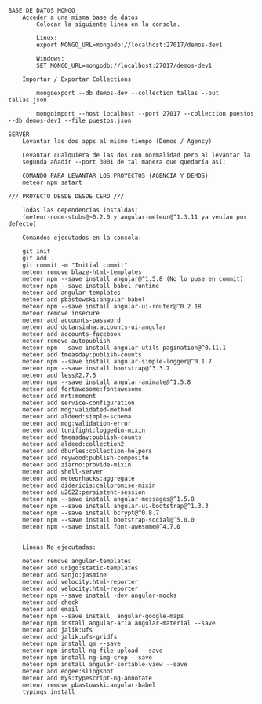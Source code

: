 ﻿    BASE DE DATOS MONGO
        Acceder a una misma base de datos
            Colocar la siguiente linea en la consola.
            
            Linux:
            export MONGO_URL=mongodb://localhost:27017/demos-dev1
            
            Windows:
            SET MONGO_URL=mongodb://localhost:27017/demos-dev1
        
        Importar / Exportar Collections
            
            mongoexport --db demos-dev --collection tallas --out tallas.json
            
            mongoimport --host localhost --port 27017 --collection puestos --db demos-dev1 --file puestos.json
    
    SERVER
        Levantar las dos apps al mismo tiempo (Demos / Agency)
        
        Levantar cualquiera de las dos con normalidad pero al levantar la 
        segunda añadir --port 3001 de tal manera que quedaría así:
        
        COMANDO PARA LEVANTAR LOS PROYECTOS (AGENCIA Y DEMOS)
        meteor npm satart
    
    /// PROYECTO DESDE DESDE CERO ///
    
        Todas las dependencias instaldas:
        (meteor-node-stubs@~0.2.0 y angular-meteor@^1.3.11 ya venían por defecto)
        
        Comandos ejecutados en la consola:
        
        git init
        git add .
        git commit -m "Initial commit"
        meteor remove blaze-html-templates
        meteor npm --save install angular@^1.5.8 (No lo puse en commit)
        meteor npm --save install babel-runtime
        meteor add angular-templates
        meteor add pbastowski:angular-babel
        meteor npm --save install angular-ui-router@^0.2.18
        meteor remove insecure
        meteor add accounts-password
        meteor add dotansimha:accounts-ui-angular
        meteor add accounts-facebook
        meteor remove autopublish
        meteor npm --save install angular-utils-pagination@^0.11.1
        meteor add tmeasday:publish-counts
        meteor npm --save install angular-simple-logger@^0.1.7
        meteor npm --save install bootstrap@^3.3.7
        meteor add less@2.7.5
        meteor npm --save install angular-animate@^1.5.8
        meteor add fortawesome:fontawesome
        meteor add mrt:moment
        meteor add service-configuration
        meteor add mdg:validated-method
        meteor add aldeed:simple-schema
        meteor add mdg:validation-error
        meteor add tunifight:loggedin-mixin
        meteor add tmeasday:publish-counts
        meteor add aldeed:collection2
        meteor add dburles:collection-helpers
        meteor add reywood:publish-composite
        meteor add ziarno:provide-mixin
        meteor add shell-server
        meteor add meteorhacks:aggregate
        meteor add didericis:callpromise-mixin
        meteor add u2622:persistent-session
        meteor npm --save install angular-messages@^1.5.8
        meteor npm --save install angular-ui-bootstrap@^1.3.3
        meteor npm --save install bcrypt@^0.8.7
        meteor npm --save install bootstrap-social@^5.0.0
        meteor npm --save install font-awesome@^4.7.0
        
                
        Líneas No ejecutadas:
        
        meteor remove angular-templates
        meteor add urigo:static-templates
        meteor add sanjo:jasmine
        meteor add velocity:html-reporter
        meteor add velocity:html-reporter
        meteor npm --save install -dev angular-mocks
        meteor add check
        meteor add email
        meteor npm --save install  angular-google-maps
        meteor npm install angular-aria angular-material --save
        meteor add jalik:ufs
        meteor add jalik:ufs-gridfs
        meteor npm install gm --save
        meteor npm install ng-file-upload --save
        meteor npm install ng-img-crop --save
        meteor npm install angular-sortable-view --save
        meteor add edgee:slingshot
        meteor add mys:typescript-ng-annotate
        meteor remove pbastowski:angular-babel
        typings install